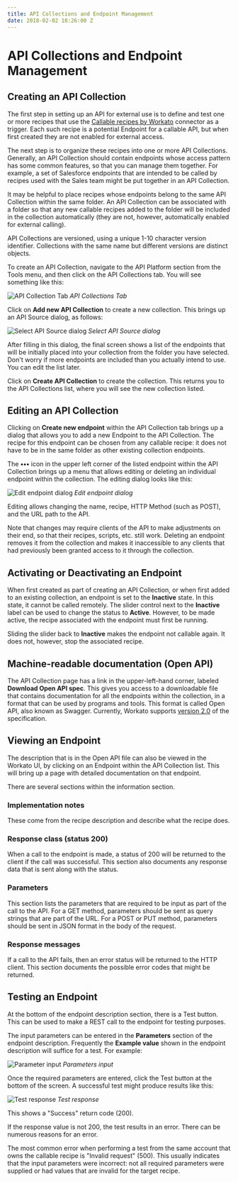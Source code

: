 ```yaml
---
title: API Collections and Endpoint Management
date: 2018-02-02 18:26:00 Z
---
```


# API Collections and Endpoint Management

## Creating an API Collection

The first step in setting up an API for external use is to define and test one or more recipes that use the [Callable recipes by Workato](/features/callable-recipes.md) connector as a trigger. Each such recipe is a potential Endpoint for a callable API, but when first created they are not enabled for external access.

The next step is to organize these recipes into one or more API Collections. Generally, an API Collection should contain endpoints whose access pattern has some common features, so that you can manage them together. For example, a set of Salesforce endpoints that are intended to be called by recipes used with the Sales team might be put together in an API Collection.

It may be helpful to place recipes whose endpoints belong to the same API Collection within the same folder. An API Collection can be associated with a folder so that any new callable recipes added to the folder will be included in the collection automatically (they are not, however, automatically enabled for external calling).

API Collections are versioned, using a unique 1-10 character version identifier. Collections with the same name but different versions are distinct objects.

To create an API Collection, navigate to the API Platform section from the Tools menu, and then click on the API Collections tab. You will see something like this:

![API Collection Tab](/assets/images/api-mgmt/api-collections.png)
*API Collections Tab*

Click on **Add new API Collection** to create a new collection. This brings up an API Source dialog, as follows:

![Select API Source dialog](/assets/images/api-mgmt/select-api-source.png)
*Select API Source dialog*

After filling in this dialog, the final screen shows a list of the endpoints that will be initially placed into your collection from the folder you have selected. Don't worry if more endpoints are included than you actually intend to use. You can edit the list later.

Click on **Create API Collection** to create the collection. This returns you to the API Collections list, where you will see the new collection listed.

## Editing an API Collection

Clicking on **Create new endpoint** within the API Collection tab brings up a dialog that allows you to add a new Endpoint to the API Collection. The recipe for this endpoint can be chosen from any callable recipe: it does not have to be in the same folder as other existing collection endpoints.

The **•••** icon in the upper left corner of the listed endpoint within the API Collection brings up a menu that allows editing or deleting an individual endpoint within the collection. The editing dialog looks like this:

![Edit endpoint dialog](/assets/images/api-mgmt/edit-endpoint.png)
*Edit endpoint dialog*

Editing allows changing the name, recipe, HTTP Method (such as POST), and the URL path to the API.

Note that changes may require clients of the API to make adjustments on their end, so that their recipes, scripts, etc. still work. Deleting an endpoint removes it from the collection and makes it inaccessible to any clients that had previously been granted access to it through the collection.

## Activating or Deactivating an Endpoint

When first created as part of creating an API Collection, or when first added to an existing collection, an endpoint is set to the **Inactive** state. In this state, it cannot be called remotely. The slider control next to the **Inactive** label can be used to change the status to **Active**. However, to be made active, the recipe associated with the endpoint must first be running.

Sliding the slider back to **Inactive** makes the endpoint not callable again. It does not, however, stop the associated recipe.

## Machine-readable documentation (Open API)

The API Collection page has a link in the upper-left-hand corner, labeled **Download Open API spec**. This gives you access to a downloadable file that contains documentation for all the endpoints within the collection, in a format that can be used by programs and tools. This format is called Open API, also known as Swagger. Currently, Workato supports [version 2.0](https://github.com/OAI/OpenAPI-Specification/blob/master/versions/2.0.md) of the specification.

## Viewing an Endpoint

The description that is in the Open API file can also be viewed in the Workato UI, by clicking on an Endpoint within the API Collection list. This will bring up a page with detailed documentation on that endpoint.

There are several sections within the information section.

### Implementation notes

These come from the recipe description and describe what the recipe does.

### Response class (status 200)

When a call to the endpoint is made, a status of 200 will be returned to the client if the call was successful. This section also documents any response data that is sent along with the status.

### Parameters

This section lists the parameters that are required to be input as part of the call to the API. For a GET method, parameters should be sent as query strings that are part of the URL. For a POST or PUT method, parameters should be sent in JSON format in the body of the request.

### Response messages

If a call to the API fails, then an error status will be returned to the HTTP client. This section documents the possible error codes that might be returned.

## Testing an Endpoint

At the bottom of the endpoint description section, there is a Test button. This can be used to make a REST call to the endpoint for testing purposes.

The input parameters can be entered in the **Parameters** section of the endpoint description. Frequently the **Example value** shown in the endpoint description will suffice for a test. For example:

![Parameter input](/assets/images/api-mgmt/test-parameters.png)
*Parameters input*

Once the required parameters are entered, click the Test button at the bottom of the screen. A successful test might produce results like this:

![Test response](/assets/images/api-mgmt/test-response.png)
*Test response*

This shows a "Success" return code (200).

If the response value is not 200, the test results in an error. There can be numerous reasons for an error.

The most common error when performing a test from the same account that owns the callable recipe is "Invalid request" (500). This usually indicates that the input parameters were incorrect: not all required parameters were supplied or had values that are invalid for the target recipe.
